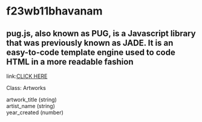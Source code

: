 # f23wb11bhavanam
## pug.js, also known as PUG, is a Javascript library that was previously known as JADE. It is an easy-to-code template engine used to code HTML in a more readable fashion

link:[CLICK HERE](https://github.com/varunreddy272002/f23wb11bhavanam.git)
 
 Class:  Artworks<br>

 artwork_title (string)<br>
 artist_name (string)<br>
 year_created (number)<br>

